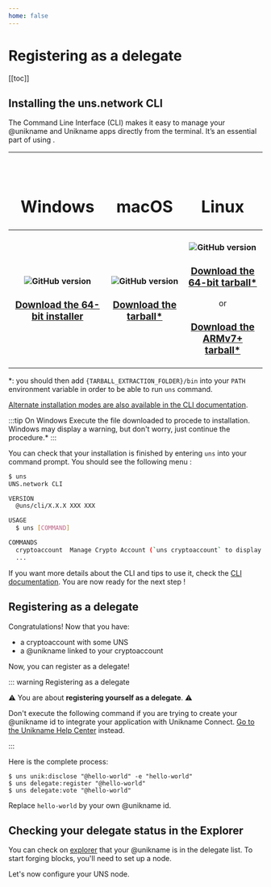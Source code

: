 ```yaml
---
home: false
---
```


# Registering as a delegate

[[toc]]

## Installing the uns.network CLI

The <uns/> Command Line Interface (CLI) makes it easy to manage your @unikname and Unikname apps directly from the terminal.
It’s an essential part of using <uns/>.

| <h1><vp-icon name="windows-brands" size="2em" /><br/>Windows</h1> | <h1><vp-icon name="apple-brands" size="2em" /><br/>macOS</h1> | <h1><vp-icon name="linux-brands" size="2em" /><br/>Linux</h1> |
|:-----------------------------------:|:----------------------------------------------------------------------:|:---------------------------------------:|
| <h4>![GitHub version](https://badge.fury.io/gh/unik-name%2Funs-cli.svg)</h4><h3>[Download the 64-bit installer](https://unikname-cli-assets.s3.fr-par.scw.cloud/uns-x64.exe)</h3>        | <h4>![GitHub version](https://badge.fury.io/gh/unik-name%2Funs-cli.svg)</h4><h3>[Download the tarball*](https://unikname-cli-assets.s3.fr-par.scw.cloud/uns-darwin-x64.tar.gz)</h3>      | <h4>![GitHub version](https://badge.fury.io/gh/unik-name%2Funs-cli.svg)</h4><h3>[Download the 64-bit tarball*](https://unikname-cli-assets.s3.fr-par.scw.cloud/uns-linux-x64.tar.gz)</h3>or<h3>[Download the ARMv7+ tarball*](https://unikname-cli-assets.s3.fr-par.scw.cloud/uns-linux-arm.tar.gz)</h3>      |

*: you should then add `{TARBALL_EXTRACTION_FOLDER}/bin` into your `PATH` environment variable in order to be able to run `uns` command.

[Alternate installation modes are also available in the CLI documentation](/uns-use-the-network/cli.html#download-and-installation).

:::tip On Windows
Execute the file downloaded to procede to installation.
Windows may display a warning, but don't worry, just continue the procedure.*
:::

You can check that your installation is finished by entering `uns` into your command prompt.
You should see the following menu :

```bash
$ uns
UNS.network CLI

VERSION
  @uns/cli/X.X.X XXX XXX

USAGE
  $ uns [COMMAND]

COMMANDS
  cryptoaccount  Manage Crypto Account (`uns cryptoaccount` to display Crypto Account commands)
  ...
```

If you want more details about the CLI and tips to use it, check the [CLI documentation](/uns-use-the-network/cli.html).
You are now ready for the next step !

## Registering as a delegate

Congratulations! Now that you have:
* a cryptoaccount with some UNS
* a @unikname linked to your cryptoaccount

Now, you can register as a delegate!

::: warning Registering as a delegate

:warning: You are about **registering yourself as a <uns/> delegate**. :warning:

Don't execute the following command if you are trying to create your @unikname id to integrate your application with Unikname Connect. [Go to the Unikname Help Center](https://help.unikname.com/3-unikname-connect/) instead.

:::

Here is the complete process:

    $ uns unik:disclose "@hello-world" -e "hello-world"
    $ uns delegate:register "@hello-world"
    $ uns delegate:vote "@hello-world"

Replace `hello-world` by your own @unikname id.

## Checking your delegate status in the Explorer

You can check on [explorer](https://explorer.uns.network/delegate-monitor) that your @unikname is in the delegate list.
To start forging blocks, you'll need to set up a node.

Let's now configure your UNS node.
